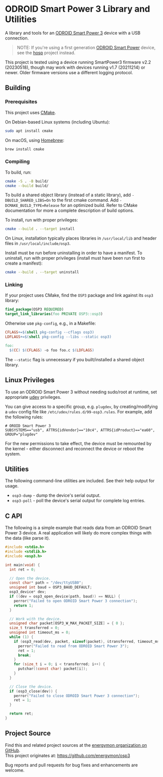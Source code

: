 # ODROID Smart Power 3 Library and Utilities

A library and tools for an [ODROID Smart Power 3](https://wiki.odroid.com/accessory/power_supply_battery/smartpower3) device with a USB connection.

> NOTE: If you're using a first generation [ODROID Smart Power](https://wiki.odroid.com/old_product/accessory/odroidsmartpower) device, see the [hosp](https://github.com/energymon/hosp) project instead.

This project is tested using a device running SmartPower3 firmware v2.2 (20230518), though may work with devices running v1.7 (20211214) or newer.
Older firmware versions use a different logging protocol.


## Building

### Prerequisites

This project uses [CMake](https://cmake.org/).

On Debian-based Linux systems (including Ubuntu):

```sh
sudo apt install cmake
```

On macOS, using [Homebrew](https://brew.sh/):

```sh
brew install cmake
```

### Compiling

To build, run:

```sh
cmake -S . -B build/
cmake --build build/
```

To build a shared object library (instead of a static library), add `-DBUILD_SHARED_LIBS=On` to the first cmake command.
Add `-DCMAKE_BUILD_TYPE=Release` for an optimized build.
Refer to CMake documentation for more a complete description of build options.

To install, run with proper privileges:

```sh
cmake --build . --target install
```

On Linux, installation typically places libraries in `/usr/local/lib` and header files in `/usr/local/include/osp3`.

Install must be run before uninstalling in order to have a manifest.
To uninstall, run with proper privileges (install must have been run first to create a manifest):

```sh
cmake --build . --target uninstall
```

### Linking

If your project uses CMake, find the `OSP3` package and link against its `osp3` library:

```cmake
find_package(OSP3 REQUIRED)
target_link_libraries(foo PRIVATE OSP3::osp3)
```

Otherwise use `pkg-config`, e.g., in a Makefile:

```Makefile
CFLAGS+=$(shell pkg-config --cflags osp3)
LDFLAGS+=$(shell pkg-config --libs --static osp3)

foo:
  $(CC) $(CFLAGS) -o foo foo.c $(LDFLAGS)
```

The `--static` flag is unnecessary if you built/installed a shared object library.


## Linux Privileges

To use an ODROID Smart Power 3 without needing sudo/root at runtime, set appropriate [udev](https://en.wikipedia.org/wiki/Udev) privileges.

You can give access to a specific group, e.g. `plugdev`, by creating/modifying a `udev` config file like `/etc/udev/rules.d/99-osp3.rules`.
For example, add the following rules:

```
# OROID Smart Power 3
SUBSYSTEMS=="usb", ATTRS{idVendor}=="10c4", ATTRS{idProduct}=="ea60", GROUP="plugdev"
```

For the new permissions to take effect, the device must be remounted by the kernel - either disconnect and reconnect the device or reboot the system.


## Utilities

The following command-line utilities are included.
See their help output for usage.

* `osp3-dump` - dump the device's serial output.
* `osp3-poll` - poll the device's serial output for complete log entries.


## C API

The following is a simple example that reads data from an ODROID Smart Power 3 device.
A real application will likely do more complex things with the data (like parse it).

```C
#include <stdio.h>
#include <stdlib.h>
#include <osp3.h>

int main(void) {
  int ret = 0;

  // Open the device.
  const char* path = "/dev/ttyUSB0";
  unsigned int baud = OSP3_BAUD_DEFAULT;
  osp3_device* dev;
  if ((dev = osp3_open_device(path, baud)) == NULL) {
    perror("Failed to open ODROID Smart Power 3 connection");
    return 1;
  }

  // Work with the device.
  unsigned char packet[OSP3_W_MAX_PACKET_SIZE] = { 0 };
  size_t transferred = 0;
  unsigned int timeout_ms = 0;
  while (1) {
    if (osp3_read(dev, packet, sizeof(packet), &transferred, timeout_ms) < 0) {
      perror("Failed to read from ODROID Smart Power 3");
      ret = 1;
      break;
    }
    for (size_t i = 0; i < transferred; i++) {
      putchar((const char) packet[i]);
    }
  }

  // Close the device.
  if (osp3_close(dev)) {
    perror("Failed to close ODROID Smart Power 3 connection");
    ret = 1;
  }

  return ret;
}
```


## Project Source

Find this and related project sources at the [energymon organization on GitHub](https://github.com/energymon).  
This project originates at: https://github.com/energymon/osp3

Bug reports and pull requests for bug fixes and enhancements are welcome.
